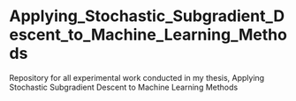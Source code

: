 # Applying_Stochastic_Subgradient_Descent_to_Machine_Learning_Methods
Repository for all experimental work conducted in my thesis, Applying Stochastic Subgradient Descent to Machine Learning Methods
